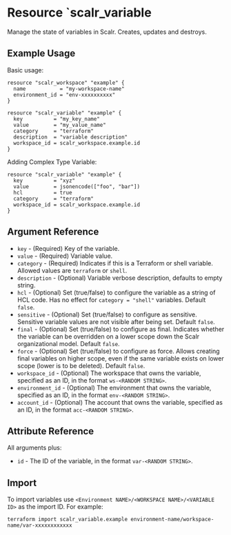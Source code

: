
# Resource `scalr_variable 

Manage the state of variables in Scalr. Creates, updates and destroys.

## Example Usage

Basic usage:

```hcl
resource "scalr_workspace" "example" {
  name           = "my-workspace-name"
  environment_id = "env-xxxxxxxxxx"
}

resource "scalr_variable" "example" {
  key          = "my_key_name"
  value        = "my_value_name"
  category     = "terraform"
  description  = "variable description"
  workspace_id = scalr_workspace.example.id
}
```

Adding Complex Type Variable:

 ```hcl
 resource "scalr_variable" "example" {
   key          = "xyz"
   value        = jsonencode(["foo", "bar"])
   hcl          = true
   category     = "terraform"
   workspace_id = scalr_workspace.example.id
 }
 ```

## Argument Reference

* `key` - (Required) Key of the variable.
* `value` - (Required) Variable value.
* `category` - (Required) Indicates if this is a Terraform or shell variable. Allowed values are `terraform` or `shell`.
* `description` - (Optional) Variable verbose description, defaults to empty string.
* `hcl` - (Optional) Set (true/false) to configure the variable as a string of HCL code. Has no effect for `category = "shell"` variables. Default `false`.
* `sensitive` - (Optional) Set (true/false) to configure as sensitive. Sensitive variable values are not visible after being set. Default `false`.
* `final` - (Optional) Set (true/false) to configure as final. Indicates whether the variable can be overridden on a lower scope down the Scalr organizational model. Default `false`.
* `force` - (Optional) Set (true/false) to configure as force. Allows creating final variables on higher scope, even if the same variable exists on lower scope (lower is to be deleted). Default `false`.
* `workspace_id` - (Optional) The workspace that owns the variable, specified as an ID, in the format `ws-<RANDOM STRING>`.
* `environment_id` - (Optional) The environment that owns the variable, specified as an ID, in the format `env-<RANDOM STRING>`.
* `account_id` - (Optional) The account that owns the variable, specified as an ID, in the format `acc-<RANDOM STRING>`.


## Attribute Reference

All arguments plus:

* `id` - The ID of the variable, in the format `var-<RANDOM STRING>`.

## Import

To import variables use `<Environment NAME>/<WORKSPACE NAME>/<VARIABLE ID>` as the import ID. For example:

```shell
terraform import scalr_variable.example environment-name/workspace-name/var-xxxxxxxxxxxx
```
